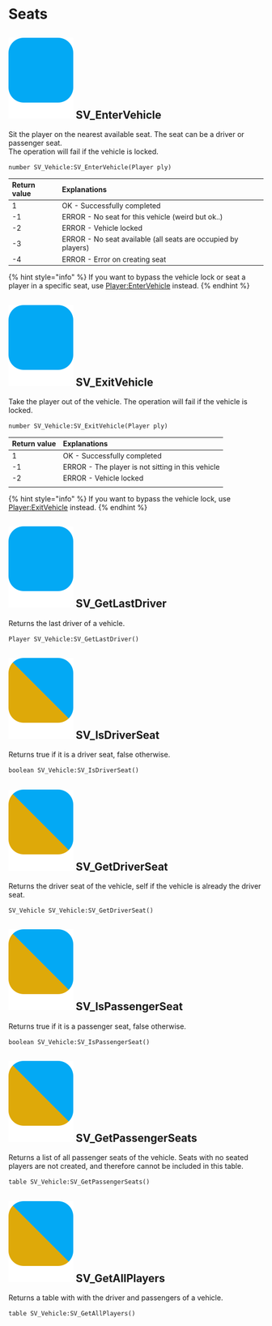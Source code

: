 # Seats

## ![](../.gitbook/assets/server.svg) SV\_EnterVehicle

Sit the player on the nearest available seat. The seat can be a driver or passenger seat.  
The operation will fail if the vehicle is locked.

```graphql
number SV_Vehicle:SV_EnterVehicle(Player ply)
```

| Return value | Explanations |
| :--- | :--- |
| 1 | OK - Successfully completed |
| -1 | ERROR - No seat for this vehicle \(weird but ok..\) |
| -2 | ERROR - Vehicle locked |
| -3 | ERROR - No seat available \(all seats are occupied by players\) |
| -4 | ERROR - Error on creating seat |

{% hint style="info" %}
If you want to bypass the vehicle lock or seat a player in a specific seat, use [Player:EnterVehicle](https://wiki.facepunch.com/gmod/Player:EnterVehicle) instead.
{% endhint %}

## ![](../.gitbook/assets/server.svg) SV\_ExitVehicle

Take the player out of the vehicle. The operation will fail if the vehicle is locked.

```graphql
number SV_Vehicle:SV_ExitVehicle(Player ply)
```

| Return value | Explanations |
| :--- | :--- |
| 1 | OK - Successfully completed |
| -1 | ERROR - The player is not sitting in this vehicle |
| -2 | ERROR - Vehicle locked |
|  |  |

{% hint style="info" %}
If you want to bypass the vehicle lock, use [Player:ExitVehicle](https://wiki.facepunch.com/gmod/Player:ExitVehicle) instead.
{% endhint %}

## ![](../.gitbook/assets/server.svg) SV\_GetLastDriver

Returns the last driver of a vehicle.

```graphql
Player SV_Vehicle:SV_GetLastDriver()
```

## ![](../.gitbook/assets/shared.svg) SV\_IsDriverSeat

Returns true if it is a driver seat, false otherwise.

```graphql
boolean SV_Vehicle:SV_IsDriverSeat()
```

## ![](../.gitbook/assets/shared.svg) SV\_GetDriverSeat

 Returns the driver seat of the vehicle, self if the vehicle is already the driver seat.

```graphql
SV_Vehicle SV_Vehicle:SV_GetDriverSeat()
```

## ![](../.gitbook/assets/shared.svg) SV\_IsPassengerSeat

Returns true if it is a passenger seat, false otherwise.

```graphql
boolean SV_Vehicle:SV_IsPassengerSeat()
```

## ![](../.gitbook/assets/shared.svg) SV\_GetPassengerSeats

Returns a list of all passenger seats of the vehicle. Seats with no seated players are not created, and therefore cannot be included in this table.

```graphql
table SV_Vehicle:SV_GetPassengerSeats()
```

## ![](../.gitbook/assets/shared.svg) SV\_GetAllPlayers

Returns a table with with the driver and passengers of a vehicle.

```graphql
table SV_Vehicle:SV_GetAllPlayers()
```



